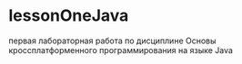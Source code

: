 # lessonOneJava
первая лабораторная работа по дисциплине Основы кроссплатформенного программирования на языке Java
